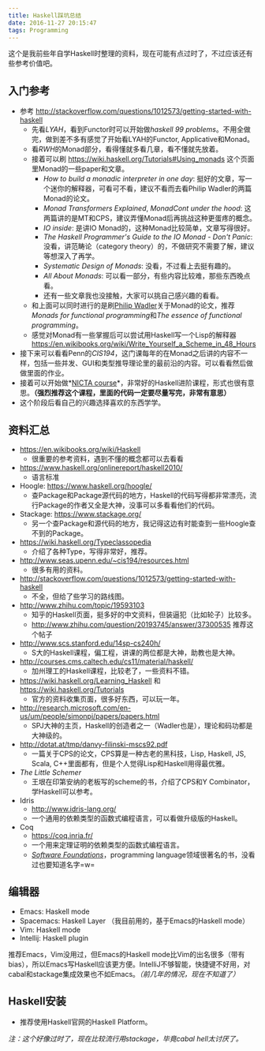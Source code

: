 ```yaml
---
title: Haskell踩坑总结
date: 2016-11-27 20:15:47
tags: Programming
---
```


这个是我前些年自学Haskell时整理的资料，现在可能有点过时了，不过应该还有些参考价值吧。

## 入门参考

- 参考 http://stackoverflow.com/questions/1012573/getting-started-with-haskell
  - 先看*LYAH*，看到Functor时可以开始做*haskell 99 problems*。不用全做完，做到差不多有感觉了开始看LYAH的Functor, Applicative和Monad。
  - 看*RWH*的Monad部分，看得懂就多看几章，看不懂就先放着。
  - 接着可以刷 https://wiki.haskell.org/Tutorials#Using_monads 这个页面里Monad的一些paper和文章。
    - *How to build a monadic interpreter in one day*: 挺好的文章，写一个迷你的解释器，可看可不看，建议不看而去看Philip Wadler的两篇Monad的论文。
    - *Monad Transformers Explained*, *MonadCont under the hood*: 这两篇讲的是MT和CPS，建议弄懂Monad后再挑战这种更蛋疼的概念。
    - *IO inside*: 是讲IO Monad的，这种Monad比较简单，文章写得很好。
    - *The Haskell Programmer's Guide to the IO Monad - Don't Panic*: 没看，讲范畴论（category theory）的，不做研究不需要了解，建议等想深入了再学。
    - *Systematic Design of Monads*: 没看，不过看上去挺有趣的。
    - *All About Monads*: 可以看一部分，有些内容比较难，那些东西晚点看。
    - 还有一些文章我也没接触，大家可以挑自己感兴趣的看看。
  - 和上面可以同时进行的是刷[Philip Wadler](http://homepages.inf.ed.ac.uk/wadler/)关于Monad的论文，推荐*Monads for functional programming*和*The essence of functional programming*。
  - 感觉对Monad有一些掌握后可以尝试用Haskell写一个Lisp的解释器 https://en.wikibooks.org/wiki/Write_Yourself_a_Scheme_in_48_Hours 
- 接下来可以看看Penn的*CIS194*，这门课每年的在Monad之后讲的内容不一样，包括一些并发、GUI和类型推导理论里的最前沿的内容。可以看看然后做做里面的作业。
- 接着可以开始做*[NICTA course](https://github.com/NICTA/course)*，非常好的Haskell进阶课程，形式也很有意思。**（强烈推荐这个课程，里面的代码一定要尽量写完，非常有意思）**
- 这个阶段后看自己的兴趣选择喜欢的东西学学。

## 资料汇总

- https://en.wikibooks.org/wiki/Haskell
  - 很重要的参考资料，遇到不懂的概念都可以去看看
- https://www.haskell.org/onlinereport/haskell2010/
  - 语言标准
- Hoogle: https://www.haskell.org/hoogle/
  - 查Package和Package源代码的地方，Haskell的代码写得都非常漂亮，流行Package的作者又全是大神，没事可以多看看他们的代码。
- Stackage: https://www.stackage.org/
  - 另一个查Package和源代码的地方，我记得这边有时能查到一些Hoogle查不到的Package。
- https://wiki.haskell.org/Typeclassopedia
  - 介绍了各种Type，写得非常好，推荐。
- http://www.seas.upenn.edu/~cis194/resources.html
  - 很多有用的资料。
- http://stackoverflow.com/questions/1012573/getting-started-with-haskell
  - 不全，但给了些学习的路线图。
- http://www.zhihu.com/topic/19593103
  - 知乎的Haskell页面，挺多好的中文资料，但装逼犯（比如轮子）比较多。
  - http://www.zhihu.com/question/20193745/answer/37300535 推荐这个帖子
- http://www.scs.stanford.edu/14sp-cs240h/
  - S大的Haskell课程，偏工程，讲课的两位都是大神，助教也是大神。
- http://courses.cms.caltech.edu/cs11/material/haskell/
  - 加州理工的Haskell课程，比较老了，一些资料不错。
- https://wiki.haskell.org/Learning_Haskell 和 https://wiki.haskell.org/Tutorials
  - 官方的资料收集页面，很多好东西，可以玩一年。
- http://research.microsoft.com/en-us/um/people/simonpj/papers/papers.html
  - SPJ大神的主页，Haskell的创造者之一（Wadler也是），理论和码功都是大神级的。
- http://dotat.at/tmp/danvy-filinski-mscs92.pdf
  - 一篇关于CPS的论文，CPS算是一种古老的黑科技，Lisp, Haskell, JS, Scala, C++里面都有，但是个人觉得Lisp和Haskell用得最优雅。
- *The Little Schemer*
  - 王垠在印第安纳的老板写的scheme的书，介绍了CPS和Y Combinator，学Haskell可以参考。
- Idris 
  - http://www.idris-lang.org/
  - 一个通用的依赖类型的函数式编程语言，可以看做升级版的Haskell。
- Coq
  - https://coq.inria.fr/
  - 一个用来定理证明的依赖类型的函数式编程语言。
  - *[Software Foundations](https://www.cis.upenn.edu/~bcpierce/sf/current/index.html)*，programming language领域很著名的书，没看过也要知道名字=w=
  
## 编辑器

- Emacs: Haskell mode
- Spacemacs: Haskell Layer （我目前用的，基于Emacs的Haskell mode）
- Vim: Haskell mode
- Intellij: Haskell plugin

推荐Emacs，Vim没用过，但Emacs的Haskell mode比Vim的出名很多（带有bias），所以Emacs写Haskell应该更方便。IntelliJ不够智能，快捷键不好用，对cabal和stackage集成效果也不如Emacs。*（前几年的情况，现在不知道了）*

## Haskell安装

- 推荐使用Haskell官网的Haskell Platform。

*注：这个好像过时了，现在比较流行用stackage，毕竟cabal hell太讨厌了。*
